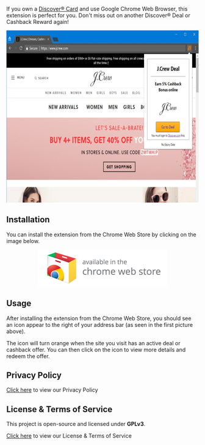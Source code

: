 <link rel="shortcut icon" type="image/x-icon" href="favicon.ico?">

If you own a [Discover® Card](https://www.discover.com/) and use Google Chrome Web Browser, this extension is perfect for you. Don't miss out on another Discover® Deal or Cashback Reward again!

<p align="center">
    <img src="img/screenshots/jcrew.jpg" width="654" height="450" alt="Screenshot of extension in use" />
</p>

## Installation

You can install the extension from the Chrome Web Store by clicking on the image below.

<p align="center">
    <a href="https://chrome.google.com/webstore/detail/discover%C2%AE-deals-and-cashb/ndgeljpfnjlnmbgekhjkchhhgoiipnfi">
        <img src="img/promo/web-store-badge.png" alt="Click here to view the extension in the Chrome Web Store" />
    </a>
</p>

## Usage

After installing the extension from the Chrome Web Store, you should see an icon appear to the right of your address bar (as seen in the first picture above).

The icon will turn orange when the site you visit has an active deal or cashback offer. You can then click on the icon to view more details and redeem the offer.

## Privacy Policy

[Click here](privacy-policy.md) to view our Privacy Policy

## License & Terms of Service

This project is open-source and licensed under **GPLv3**.

[Click here](license-and-tos.md) to view our License & Terms of Service



<script type="application/ld+json">
{
    "@context": "http://schema.org",
    "@type": "ItemPage",
    "name": "Discover® Deals and Cashback Rewards Notifier",
    "alternateName": "Discover® Cashback Rewards",
    "breadcrumb": "Tejasvi Nareddy > Discover® Cashback Rewards",
    "description": "An open-source chrome extension that shows a notification when visiting sites that qualify for Discover® Deals or Cashback Rewards.",
    "url": "http://www.tejunareddy.com/discover-rewards-notifier/",
    "license": "https://github.com/nareddyt/discover-rewards-notifier/blob/master/LICENSE",
    "keywords": [
        "chrome extension",
        "discover card",
        "shopping",
        "discover deals",
        "cashback",
        "open source",
        "beginner friendly"
    ],
    "significantLinks": [
        "http://www.tejunareddy.com"
    ],
    "mainEntity": {
        "@context": "http://schema.org",
        "@type": "WebApplication",
        "applicationCategory": "Chrome Extension",
        "applicationSubCategory": "Shopping",
        "browserRequirements": "Requires Google Chrome",
        "countriesSupported": "us",
        "discussionUrl": "https://github.com/nareddyt/discover-rewards-notifier/issues",
        "downloadUrl": "https://github.com/nareddyt/discover-rewards-notifier/releases",
        "installUrl": "https://chrome.google.com/webstore/detail/discover%C2%AE-deals-and-cashb/ndgeljpfnjlnmbgekhjkchhhgoiipnfi",
        "name": "Discover® Deals and Cashback Rewards Notifier",
        "url": "http://www.tejunareddy.com/discover-rewards-notifier/",
        "author": {
            "@type": "Person",
            "alternateName": "Teju Nareddy",
            "birthDate": "1997-04-12",
            "email": "tejunareddy@gmail.com",
            "familyName": "Nareddy",
            "gender": "Male",
            "givenName": "Tejasvi",
            "image": "https://avatars2.githubusercontent.com/u/11142171?v=3&u=0f1186936d22a64c1be71af7a589603923307b82&s=400",
            "jobTitle": "Student, Software Engineer",
            "url": "http://www.tejunareddy.com",
            "sameAs": [
                "https://github.com/nareddyt",
                "http://www.linkedin.com/in/tejasvinareddyteju",
                "http://plus.google.com/+TejasviNareddyTeju"
            ]
        },
        "aggregateRating": {
            "@type": "AggregateRating",
            "ratingValue": "5.0",
            "reviewCount": "2",
            "url": "https://chrome.google.com/webstore/detail/discover%C2%AE-deals-and-cashb/ndgeljpfnjlnmbgekhjkchhhgoiipnfi/reviews"
        },
        "offers": {
            "price": "0.00",
            "priceCurrency": "USD",
            "url": "https://chrome.google.com/webstore/detail/discover%C2%AE-deals-and-cashb/ndgeljpfnjlnmbgekhjkchhhgoiipnfi"
        }
    }
}
</script>